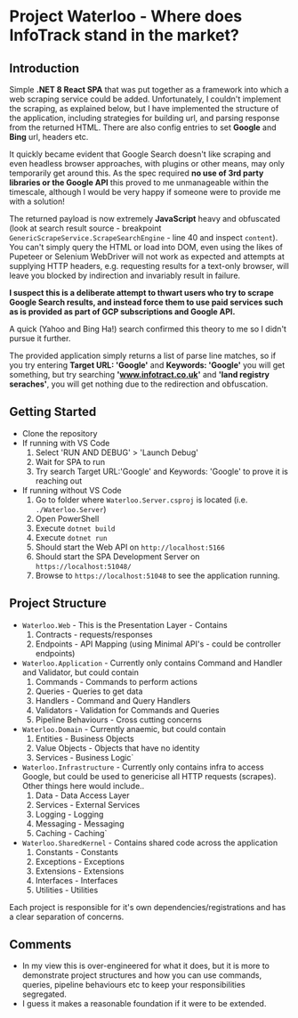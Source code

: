 # Project Waterloo - Where does InfoTrack stand in the market?

## Introduction
Simple **.NET 8 React SPA** that was put together as a framework into which a web scraping service could be added.
Unfortunately, I couldn't implement the scraping, as explained below, but I have implemented the structure of the application, including
strategies for building url, and parsing response from the returned HTML. There are also config entries to set **Google** and **Bing** url, headers etc.

It quickly became evident that Google Search doesn't like scraping and even headless browser approaches, with plugins or other means, may only temporarily get around this.
As the spec required **no use of 3rd party libraries or the Google API** this proved to me unmanageable within the timescale, although I would be very happy if someone were to provide me with a solution!

The returned payload is now extremely **JavaScript** heavy and obfuscated (look at search result source - breakpoint `GenericScrapeService.ScrapeSearchEngine` - line 40 and inspect `content`).
You can't simply query the HTML or load into DOM, even using the likes of Pupeteer or Selenium WebDriver will not work as expected and attempts at supplying HTTP headers,
e.g. requesting results for a text-only browser, will leave you blocked by indirection and invariably result in failure.

**I suspect this is a deliberate attempt to thwart users who try to scrape Google Search results, and instead force them to use paid services such as is provided as part of GCP subscriptions and Google API.** 

A quick (Yahoo and Bing Ha!) search confirmed this theory to me so I didn't pursue it further.

The provided application simply returns a list of parse line matches, so if you try entering **Target URL: 'Google'** and **Keywords: 'Google'** you will get something, but try searching **'www.infotract.co.uk'** and **'land registry seraches'**, you will get nothing due to the redirection and obfuscation.

## Getting Started
- Clone the repository
- If running with VS Code
  1. Select 'RUN AND DEBUG' > 'Launch Debug'
  1. Wait for SPA to run
  1. Try search Target URL:'Google' and Keywords: 'Google' to prove it is reaching out
- If running without VS Code
  1. Go to folder where `Waterloo.Server.csproj` is located (i.e. `./Waterloo.Server`)
  1. Open PowerShell
  1. Execute `dotnet build`
  1. Execute `dotnet run`
  1. Should start the Web API on `http://localhost:5166`
  1. Should start the SPA Development Server on `https://localhost:51048/`
  1. Browse to `https://localhost:51048` to see the application running.

## Project Structure
- `Waterloo.Web` - This is the Presentation Layer - Contains
  1. Contracts - requests/responses
  1. Endpoints - API Mapping (using Minimal API's - could be controller endpoints)
- `Waterloo.Application` - Currently only contains Command and Handler and Validator, but could contain
  1. Commands - Commands to perform actions
  1. Queries - Queries to get data
  1. Handlers - Command and Query Handlers
  1. Validators - Validation for Commands and Queries
  1. Pipeline Behaviours - Cross cutting concerns
- `Waterloo.Domain` - Currently anaemic, but could contain
  1. Entities - Business Objects
  1. Value Objects - Objects that have no identity
  1. Services - Business Logic`
- `Waterloo.Infrastructure` - Currently only contains infra to access Google, but could be used to genericise all HTTP requests (scrapes). Other things here would include..
  1. Data - Data Access Layer
  1. Services - External Services
  1. Logging - Logging
  1. Messaging - Messaging
  1. Caching - Caching`
- `Waterloo.SharedKernel` - Contains shared code across the application
  1. Constants - Constants
  1. Exceptions - Exceptions
  1. Extensions - Extensions
  1. Interfaces - Interfaces
  1. Utilities - Utilities
	
Each project is responsible for it's own dependencies/registrations and has a clear separation of concerns.

## Comments
- In my view this is over-engineered for what it does, but it is more to demonstrate project structures and how you can use commands, queries, pipeline behaviours etc to keep your responsibilities segregated.
- I guess it makes a reasonable foundation if it were to be extended.
